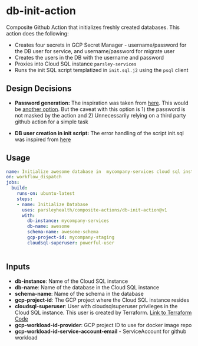 # db-init-action

Composite Github Action that initializes freshly created databases. This action does the following:
- Creates four secrets in GCP Secret Manager - username/password for the DB user for service, and username/password for migrate user
- Creates the users in the DB with the username and password
- Proxies into Cloud SQL instance `parsley-services`
- Runs the init SQL script templatized in `init.sql.j2` using the `psql` client

## Design Decisions
- **Password generation:** The inspiration was taken from [here](https://github.com/community/community/discussions/39644). This would be [another option](https://github.com/licenseware/generate-password-and-hash). But the caveat with this option is 1) the password is not masked by the action and 2) Unnecessarily relying on a third party github action for a simple task

- **DB user creation in init script:** The error handling of the script init.sql was inspired from [here](https://stackoverflow.com/questions/8092086/create-postgresql-role-user-if-it-doesnt-exist/8099557?noredirect=1#comment85209018_8099557)

## Usage

```yaml
name: Initialize awesome database in  mycompany-services cloud sql instance in staging project
on: workflow_dispatch
jobs:
  build:
    runs-on: ubuntu-latest
    steps:
    - name: Initialize Database
      uses: parsleyhealth/composite-actions/db-init-action@v1
      with:
        db-instance: mycompany-services
        db-name: awesome
        schema-name: awesome-schema
        gcp-project-id: mycompany-staging
        cloudsql-superuser: powerful-user
        
```

## Inputs

- **db-instance**: Name of the Cloud SQL instance
- **db-name**: Name of the database in the Cloud SQL instance
- **schema-name**: Name of the schema in the database
- **gcp-project-id**: The GCP project where the Cloud SQL instance resides
- **cloudsql-superuser**: User with cloudsqlsuperuser privileges in the Cloud SQL instance. This user is created by Terraform. [Link to Terraform Code](https://github.com/parsleyhealth/terraform-cloud-sql/blob/main/variables.tf#L11)
- **gcp-workload-id-provider**: GCP project ID to use for docker image repo
- **gcp-workload-id-service-account-email** - ServiceAccount for github workload